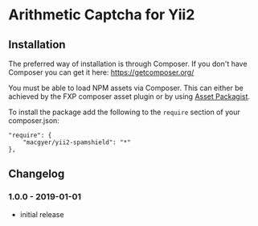 # Arithmetic Captcha for Yii2

## Installation

The preferred way of installation is through Composer.
If you don't have Composer you can get it here: https://getcomposer.org/

You must be able to load NPM assets via Composer. This can either be achieved by the FXP composer asset plugin or by using [Asset Packagist](https://asset-packagist.org/).

To install the package add the following to the ```require``` section of your composer.json:
```
"require": {
    "macgyer/yii2-spamshield": "*"
},
```

## Changelog

### 1.0.0 - 2019-01-01
* initial release
